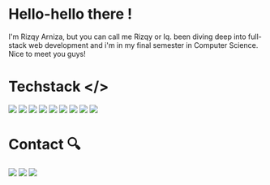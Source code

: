 # Hello-hello there !
I'm Rizqy Arniza, but you can call me Rizqy or Iq. been diving deep into full-stack web development and i'm in my final semester in Computer Science. Nice to meet you guys!
# Techstack </>
<img src="https://img.shields.io/badge/PHP-777BB4?style=for-the-badge&logo=php&logoColor=white" /> <img src="https://img.shields.io/badge/Laravel-FF2D20?style=for-the-badge&logo=laravel&logoColor=white" /> <img src="https://img.shields.io/badge/JavaScript-323330?style=for-the-badge&logo=javascript&logoColor=F7DF1E" /> <img src="https://img.shields.io/badge/Vue%20js-35495E?style=for-the-badge&logo=vuedotjs&logoColor=4FC08D" /> <img src="https://img.shields.io/badge/React-20232A?style=for-the-badge&logo=react&logoColor=61DAFB" /> <img src="https://img.shields.io/badge/CSS3-1572B6?style=for-the-badge&logo=css3&logoColor=white" /> <img src="https://img.shields.io/badge/Tailwind_CSS-38B2AC?style=for-the-badge&logo=tailwind-css&logoColor=white" /> <img src="https://img.shields.io/badge/Bootstrap-563D7C?style=for-the-badge&logo=bootstrap&logoColor=white"/> <img src="https://img.shields.io/badge/MySQL-005C84?style=for-the-badge&logo=mysql&logoColor=white" /> 
# Contact 🔍️
<a href="https://www.linkedin.com/in/rizqy-arniza/"><img src="https://img.shields.io/badge/LinkedIn-0077B5?style=for-the-badge&logo=linkedin&logoColor=white" /><a/>
<a href="mailto:rizqy.jobs.com/"><img src="https://img.shields.io/badge/Gmail-D14836?style=for-the-badge&logo=gmail&logoColor=white" /><a/>
<a href="https://wa.me/085749737999"><img src="https://img.shields.io/badge/WhatsApp-25D366?style=for-the-badge&logo=whatsapp&logoColor=white" /><a/>
